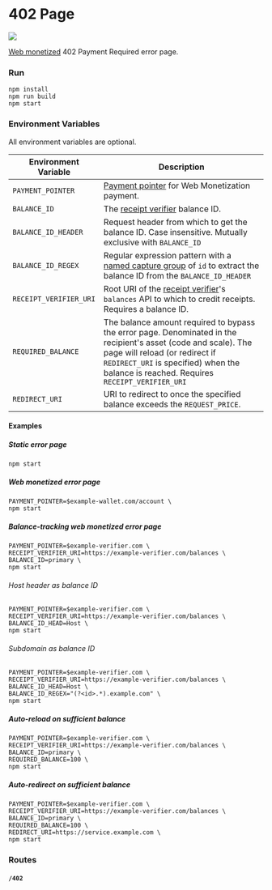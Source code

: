 # 402 Page

![](https://github.com/wilsonianb/402-page/workflows/Docker%20CI/badge.svg)

[Web monetized](https://webmonetizaation.org) 402 Payment Required error page.

### Run

```
npm install
npm run build
npm start
```

### Environment Variables

All environment variables are optional.

| Environment Variable   | Description                                                                                                                                                                                                                                 |
| ---------------------- | ------------------------------------------------------------------------------------------------------------------------------------------------------------------------------------------------------------------------------------------- |
| `PAYMENT_POINTER`      | [Payment pointer](https://paymentpointers.org/) for Web Monetization payment.                                                                                                                                                               |
| `BALANCE_ID`           | The [receipt verifier](https://github.com/coilhq/receipt-verifier) balance ID.                                                                                                                                                              |
| `BALANCE_ID_HEADER`    | Request header from which to get the balance ID. Case insensitive. Mutually exclusive with `BALANCE_ID`                                                                                                                                     |
| `BALANCE_ID_REGEX`     | Regular expression pattern with a [named capture group](https://developer.mozilla.org/en-US/docs/Web/JavaScript/Guide/Regular_Expressions/Groups_and_Ranges) of `id` to extract the balance ID from the `BALANCE_ID_HEADER`                 |
| `RECEIPT_VERIFIER_URI` | Root URI of the [receipt verifier](https://github.com/coilhq/receipt-verifier)'s `balances` API to which to credit receipts. Requires a balance ID.                                                                                         |
| `REQUIRED_BALANCE`     | The balance amount required to bypass the error page. Denominated in the recipient's asset (code and scale). The page will reload (or redirect if `REDIRECT_URI` is specified) when the balance is reached. Requires `RECEIPT_VERIFIER_URI` |
| `REDIRECT_URI`         | URI to redirect to once the specified balance exceeds the `REQUEST_PRICE`.                                                                                                                                                                  |

#### Examples

##### Static error page

```
npm start
```

##### Web monetized error page

```
PAYMENT_POINTER=$example-wallet.com/account \
npm start
```

##### Balance-tracking web monetized error page

```
PAYMENT_POINTER=$example-verifier.com \
RECEIPT_VERIFIER_URI=https://example-verifier.com/balances \
BALANCE_ID=primary \
npm start
```

###### Host header as balance ID

```
PAYMENT_POINTER=$example-verifier.com \
RECEIPT_VERIFIER_URI=https://example-verifier.com/balances \
BALANCE_ID_HEAD=Host \
npm start
```

###### Subdomain as balance ID

```
PAYMENT_POINTER=$example-verifier.com \
RECEIPT_VERIFIER_URI=https://example-verifier.com/balances \
BALANCE_ID_HEAD=Host \
BALANCE_ID_REGEX="(?<id>.*).example.com" \
npm start
```

##### Auto-reload on sufficient balance

```
PAYMENT_POINTER=$example-verifier.com \
RECEIPT_VERIFIER_URI=https://example-verifier.com/balances \
BALANCE_ID=primary \
REQUIRED_BALANCE=100 \
npm start
```

##### Auto-redirect on sufficient balance

```
PAYMENT_POINTER=$example-verifier.com \
RECEIPT_VERIFIER_URI=https://example-verifier.com/balances \
BALANCE_ID=primary \
REQUIRED_BALANCE=100 \
REDIRECT_URI=https://service.example.com \
npm start
```

### Routes

#### `/402`
